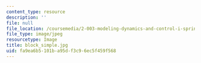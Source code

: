 ```yaml
---
content_type: resource
description: ''
file: null
file_location: /coursemedia/2-003-modeling-dynamics-and-control-i-spring-2005/fa9ea6b5101ba95df3c96ec5f459f568_block_simple.jpg
file_type: image/jpeg
resourcetype: Image
title: block_simple.jpg
uid: fa9ea6b5-101b-a95d-f3c9-6ec5f459f568
---
```

